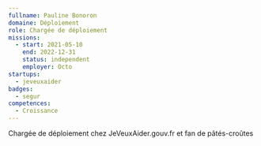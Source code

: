 ```yaml
---
fullname: Pauline Bonoron
domaine: Déploiement
role: Chargée de déploiement
missions:
  - start: 2021-05-10
    end: 2022-12-31
    status: independent
    employer: Octo
startups:
  - jeveuxaider
badges:
  - segur
competences:
  - Croissance
---
```

Chargée de déploiement chez JeVeuxAider.gouv.fr et fan de pâtés-croûtes
